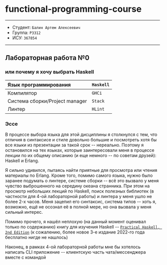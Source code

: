 # functional-programming-course

---

- Студент: `Балин Артем Алексеевич`
- Группа: `P3312`
- ИСУ: `367854`

---

## Лабораторная работа №0

### или почему я хочу выбрать Haskell

| Язык программирования          | `Haskell` |
| :----------------------------- | --------- |
| Компилятор                     | `GHCi`    |
| Система сборки/Project manager | `Stack`   |
| Линтер                         | `HLint`   |

### Эссе

В процессе выбора языка для этой дисциплины я столкнулся с тем, что отличия в синтаксисе и стиле довольно большие и посмотреть хотя бы все языки из презентации за такой срок -- нереально. Поэтому я остановился на тех языках, которые заинтересовали меня в процессе лекции по их общему описанию (и еще немного -- по советам друзей): Haskell и Erlang.

Я сильно удивился, пытаясь найти приятные для просмотра или чтения материалы по Erlang. Кроме того, помимо самого языка, нужно было заранее подумать о линтере, системе сборки -- всё это вызвало у меня чувство выброшенного на середину океана странника. При этом на просмотр небольших лекций по Haskell, поиск полезных библиотек (в частности для 4-ой лабораторной работы) и линтера у меня ушло не более 2-х часов. Меня зацепил его синтаксис, система типов -- хоть я, возможно, ещё не осознал её в полной мере, но она вызвала у меня сильный интерес.

Помимо прочего, я нашёл неплохую (на данный момент оценивал только по содержанию) книгу для изучения Haskell -- [`Practical Haskell, 2nd Edition`](https://edu.anarcho-copy.org/Programming%20Languages/Haskell/Practical%20Haskell,%202nd%20Edition.pdf) (к сожалению, более новое 3-е издание 2022-го года бесплатно нигде не нашлось)

Наконец, в рамках 4-ой лабораторной работы мне бы хотелось написать CLI приложение -- клиентскую часть чата/мессенджера вместе с командой
